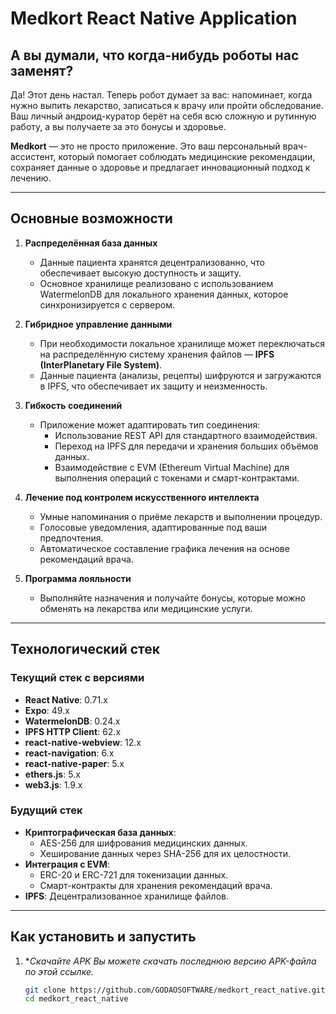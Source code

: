 # Medkort React Native Application  

## **А вы думали, что когда-нибудь роботы нас заменят?**

Да! Этот день настал. Теперь робот думает за вас: напоминает, когда нужно выпить лекарство, записаться к врачу или пройти обследование. Ваш личный андроид-куратор берёт на себя всю сложную и рутинную работу, а вы получаете за это бонусы и здоровье.  

**Medkort** — это не просто приложение. Это ваш персональный врач-ассистент, который помогает соблюдать медицинские рекомендации, сохраняет данные о здоровье и предлагает инновационный подход к лечению.  

---

## **Основные возможности**

1. **Распределённая база данных**  
   - Данные пациента хранятся децентрализованно, что обеспечивает высокую доступность и защиту.  
   - Основное хранилище реализовано с использованием WatermelonDB для локального хранения данных, которое синхронизируется с сервером.  

2. **Гибридное управление данными**  
   - При необходимости локальное хранилище может переключаться на распределённую систему хранения файлов — **IPFS (InterPlanetary File System)**.  
   - Данные пациента (анализы, рецепты) шифруются и загружаются в IPFS, что обеспечивает их защиту и неизменность.  

3. **Гибкость соединений**  
   - Приложение может адаптировать тип соединения:
     - Использование REST API для стандартного взаимодействия.
     - Переход на IPFS для передачи и хранения больших объёмов данных.
     - Взаимодействие с EVM (Ethereum Virtual Machine) для выполнения операций с токенами и смарт-контрактами.  

4. **Лечение под контролем искусственного интеллекта**  
   - Умные напоминания о приёме лекарств и выполнении процедур.  
   - Голосовые уведомления, адаптированные под ваши предпочтения.  
   - Автоматическое составление графика лечения на основе рекомендаций врача.  

5. **Программа лояльности**  
   - Выполняйте назначения и получайте бонусы, которые можно обменять на лекарства или медицинские услуги.  

---

## **Технологический стек**

### **Текущий стек с версиями**
- **React Native**: 0.71.x  
- **Expo**: 49.x  
- **WatermelonDB**: 0.24.x  
- **IPFS HTTP Client**: 62.x  
- **react-native-webview**: 12.x  
- **react-navigation**: 6.x  
- **react-native-paper**: 5.x  
- **ethers.js**: 5.x  
- **web3.js**: 1.9.x  

### **Будущий стек**
- **Криптографическая база данных**:  
  - AES-256 для шифрования медицинских данных.  
  - Хеширование данных через SHA-256 для их целостности.  
- **Интеграция с EVM**:  
  - ERC-20 и ERC-721 для токенизации данных.  
  - Смарт-контракты для хранения рекомендаций врача.  
- **IPFS**: Децентрализованное хранилище файлов.  

---

## **Как установить и запустить**

1. **Скачайте APK Вы можете скачать последнюю версию APK-файла по этой ссылке.*  
   ```bash
   git clone https://github.com/GODAOSOFTWARE/medkort_react_native.git
   cd medkort_react_native
